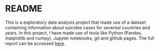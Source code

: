 # README

This is a exploratory data analysis project that made use of a dataset containing information about suicides cases for severeal countries and years. In this project, I have made use of tools like Python (Pandas, matplotlib and numpy), Jupyter notebooks, git and github pages. The full report can be accessed [here](https://mateusmelo821.github.io/Suicide-Cases-Analysis/).
